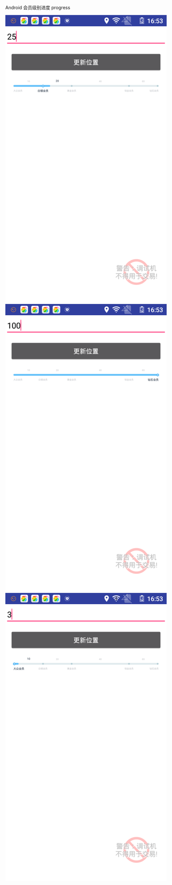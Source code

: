 Android 会员级别进度 progress



![image](https://github.com/wanglu123run/MyLevelViewProject/blob/master/device-2018-05-11-165320.png)
![image](https://github.com/wanglu123run/MyLevelViewProject/blob/master/device-2018-05-11-165416.png)
![image](https://github.com/wanglu123run/MyLevelViewProject/blob/master/device-2018-05-11-165345.png)
